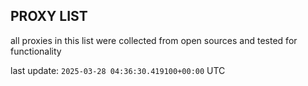 ## PROXY LIST

all proxies in this list were collected from open sources and tested for functionality

last update: `2025-03-28 04:36:30.419100+00:00` UTC
